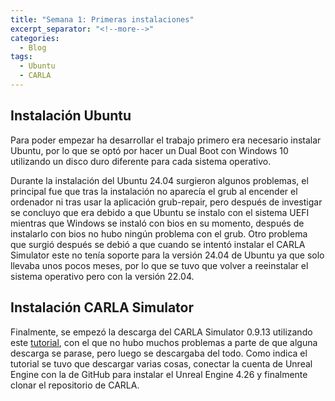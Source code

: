 ```yaml
---
title: "Semana 1: Primeras instalaciones"
excerpt_separator: "<!--more-->"
categories:
  - Blog
tags:
  - Ubuntu
  - CARLA
---
```


## Instalación Ubuntu
Para poder empezar ha desarrollar el trabajo primero era necesario instalar Ubuntu, por lo que se optó por hacer un Dual Boot con Windows 10 utilizando
un disco duro diferente para cada sistema operativo.

Durante la instalación del Ubuntu 24.04 surgieron algunos problemas, el principal fue que tras la instalación no aparecía el grub al encender el ordenador ni 
tras usar la aplicación grub-repair, pero después de investigar se concluyo que era debido a que Ubuntu se instalo con 
el sistema UEFI mientras que Windows se instaló con bios en su momento, después de instalarlo con bios no hubo ningún problema con el grub. Otro problema 
que surgió después se debió a que cuando se intentó instalar el CARLA Simulator este no tenía soporte para la versión 24.04 de Ubuntu ya que solo llevaba unos pocos 
meses, por lo que se tuvo que volver a reeinstalar el sistema operativo pero con la versión 22.04.

## Instalación CARLA Simulator
Finalmente, se empezó la descarga del CARLA Simulator 0.9.13 utilizando este [tutorial](https://carla.readthedocs.io/en/latest/build_linux/), con el que no hubo muchos problemas a parte de que alguna descarga se parase, pero luego se descargaba del todo. Como indica el tutorial se tuvo que descargar varias cosas, conectar la cuenta de Unreal Engine con la de GitHub para instalar el Unreal Engine 4.26 y finalmente clonar el repositorio de CARLA.
